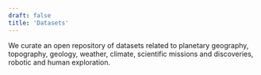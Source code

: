 ```yaml
---
draft: false
title: 'Datasets'
---
```


We curate an open repository of datasets related to planetary geography, topography, geology, weather, climate,
scientific missions and discoveries, robotic and human exploration.